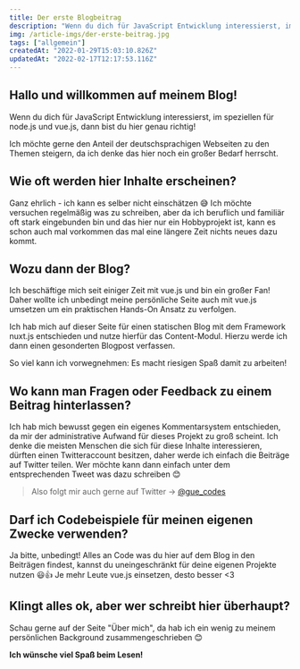 ```yaml
---
title: Der erste Blogbeitrag
description: "Wenn du dich für JavaScript Entwicklung interessierst, im speziellen für node.js und vue.js, dann bist du hier genau richtig!"
img: /article-imgs/der-erste-beitrag.jpg
tags: ["allgemein"]
createdAt: "2022-01-29T15:03:10.826Z"
updatedAt: "2022-02-17T12:17:53.116Z"
---
```


## Hallo und willkommen auf meinem Blog!

Wenn du dich für JavaScript Entwicklung interessierst, im speziellen für node.js und vue.js, dann bist du hier genau richtig!

Ich möchte gerne den Anteil der deutschsprachigen Webseiten zu den Themen steigern, da ich denke das hier noch ein großer Bedarf herrscht.

<!--more-->

## Wie oft werden hier Inhalte erscheinen?

Ganz ehrlich - ich kann es selber nicht einschätzen 😅 Ich möchte versuchen regelmäßig was zu schreiben, aber da ich beruflich und familiär oft stark eingebunden bin und das hier nur ein Hobbyprojekt ist, kann es schon auch mal vorkommen das mal eine längere Zeit nichts neues dazu kommt.

## Wozu dann der Blog?

Ich beschäftige mich seit einiger Zeit mit vue.js und bin ein großer Fan! Daher wollte ich unbedingt meine persönliche Seite auch mit vue.js umsetzen um ein praktischen Hands-On Ansatz zu verfolgen.

Ich hab mich auf dieser Seite für einen statischen Blog mit dem Framework nuxt.js entschieden und nutze hierfür das Content-Modul. Hierzu werde ich dann einen gesonderten Blogpost verfassen.

So viel kann ich vorwegnehmen: Es macht riesigen Spaß damit zu arbeiten!

## Wo kann man Fragen oder Feedback zu einem Beitrag hinterlassen?

Ich hab mich bewusst gegen ein eigenes Kommentarsystem entschieden, da mir der administrative Aufwand für dieses Projekt zu groß scheint. Ich denke die meisten Menschen die sich für diese Inhalte interessieren, dürften einen Twitteraccount besitzen, daher werde ich einfach die Beiträge auf Twitter teilen. Wer möchte kann dann einfach unter dem entsprechenden Tweet was dazu schreiben 😊

> Also folgt mir auch gerne auf Twitter → <span class="text-blue-500 font-bold">[@gue_codes](https://www.twitter.com/gue_codes)</span>

## Darf ich Codebeispiele für meinen eigenen Zwecke verwenden?

Ja bitte, unbedingt! Alles an Code was du hier auf dem Blog in den Beiträgen findest, kannst du uneingeschränkt für deine eigenen Projekte nutzen 😃👍 Je mehr Leute vue.js einsetzen, desto besser <3

## Klingt alles ok, aber wer schreibt hier überhaupt?

Schau gerne auf der Seite <nuxt-link to="/about/" class="text-blue-500 font-bold">"Über mich"</nuxt-link>, da hab ich ein wenig zu meinem persönlichen Background zusammengeschrieben 😊

**Ich wünsche viel Spaß beim Lesen!**
